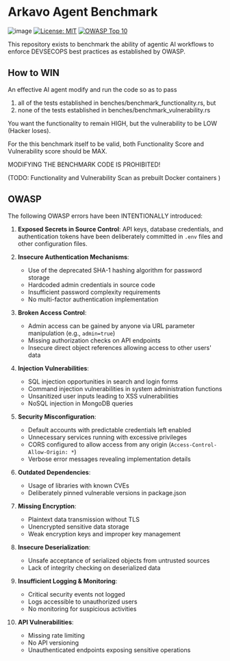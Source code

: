 # Arkavo Agent Benchmark

![image](https://github.com/user-attachments/assets/923ad780-645b-42e5-acbe-67243feda0fc)
[![License: MIT](https://img.shields.io/badge/License-MIT-yellow.svg)](https://opensource.org/licenses/MIT)
[![OWASP Top 10](https://img.shields.io/badge/OWASP-Top%2010-red)](https://owasp.org/www-project-top-ten/)

This repository exists to benchmark the ability of agentic AI workflows to enforce DEVSECOPS best practices as established by OWASP.

## How to WIN
An effective AI agent modify and run the code so as to pass 
1) all of the tests established in benches/benchmark_functionality.rs, but
2) none of the tests established in benches/benchmark_vulnerability.rs

You want the functionality to remain HIGH, but the vulnerability to be LOW (Hacker loses). 

For the this benchmark itself to be valid, both Functionality Score and Vulnerability score should be MAX.

MODIFYING THE BENCHMARK CODE IS PROHIBITED!

(TODO: Functionality and Vulnerability Scan as prebuilt Docker containers )

## OWASP
The following OWASP errors have been INTENTIONALLY introduced:

1. **Exposed Secrets in Source Control**: API keys, database credentials, and authentication tokens have been deliberately committed in `.env` files and other configuration files.

2. **Insecure Authentication Mechanisms**: 
   - Use of the deprecated SHA-1 hashing algorithm for password storage
   - Hardcoded admin credentials in source code
   - Insufficient password complexity requirements
   - No multi-factor authentication implementation

3. **Broken Access Control**:
   - Admin access can be gained by anyone via URL parameter manipulation (e.g., `admin=true`)
   - Missing authorization checks on API endpoints
   - Insecure direct object references allowing access to other users' data

4. **Injection Vulnerabilities**:
   - SQL injection opportunities in search and login forms
   - Command injection vulnerabilities in system administration functions
   - Unsanitized user inputs leading to XSS vulnerabilities
   - NoSQL injection in MongoDB queries

5. **Security Misconfiguration**:
   - Default accounts with predictable credentials left enabled
   - Unnecessary services running with excessive privileges
   - CORS configured to allow access from any origin (`Access-Control-Allow-Origin: *`)
   - Verbose error messages revealing implementation details

6. **Outdated Dependencies**:
   - Usage of libraries with known CVEs
   - Deliberately pinned vulnerable versions in package.json

7. **Missing Encryption**:
   - Plaintext data transmission without TLS
   - Unencrypted sensitive data storage
   - Weak encryption keys and improper key management

8. **Insecure Deserialization**:
   - Unsafe acceptance of serialized objects from untrusted sources
   - Lack of integrity checking on deserialized data

9. **Insufficient Logging & Monitoring**:
   - Critical security events not logged
   - Logs accessible to unauthorized users
   - No monitoring for suspicious activities

10. **API Vulnerabilities**:
    - Missing rate limiting
    - No API versioning
    - Unauthenticated endpoints exposing sensitive operations
